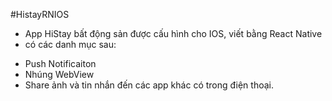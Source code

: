 #HistayRNIOS
- App HiStay bất động sản được cấu hình cho IOS, viết bằng React Native
- có các danh mục sau:
 + Push Notificaiton 
 + Nhúng WebView
 + Share ảnh và tin nhắn đến các app khác có trong điện thoại.
